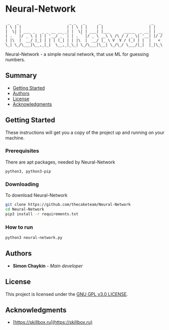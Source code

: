 # Neural-Network

     _   _                      _ _   _      _                      _
    | \ | |                    | | \ | |    | |                    | |
    |  \| | ___ _   _ _ __ __ _| |  \| | ___| |___      _____  _ __| | __
    | . ` |/ _ \ | | | '__/ _` | | . ` |/ _ \ __\ \ /\ / / _ \| '__| |/ /
    | |\  |  __/ |_| | | | (_| | | |\  |  __/ |_ \ V  V / (_) | |  |   <
    \_| \_/\___|\__,_|_|  \__,_|_\_| \_/\___|\__| \_/\_/ \___/|_|  |_|\_\

Neural-Network - a simple neural network, that use ML for guessing numbers.

## Summary

  - [Getting Started](#getting-started)
  - [Authors](#authors)
  - [License](#license)
  - [Acknowledgments](#acknowledgments)

## Getting Started

These instructions will get you a copy of the project up and running on your machine.

### Prerequisites

There are apt packages, needed by Neural-Network

    python3, python3-pip

### Downloading

To download Neural-Network

```bash
git clone https://github.com/thecaketeam/Neural-Network
cd Neural-Network
pip3 install -r requirements.txt
```

### How to run

```bash
python3 neural-network.py
```

## Authors

  - **Simon Chaykin** - *Main developer*

## License

This project is licensed under the [GNU GPL v3.0 LICENSE](LICENSE).

## Acknowledgments

  - [https://skillbox.ru](https://skillbox.ru)
